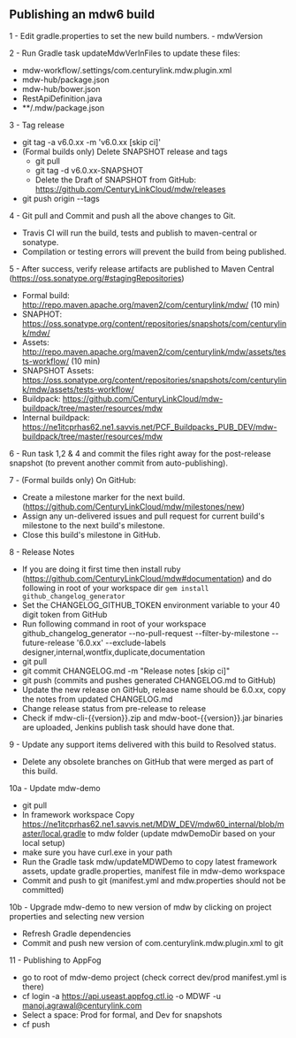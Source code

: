 ## Publishing an mdw6 build

1 - Edit gradle.properties to set the new build numbers.
    - mdwVersion
    
2 - Run Gradle task updateMdwVerInFiles to update these files: 
  - mdw-workflow/.settings/com.centurylink.mdw.plugin.xml
  - mdw-hub/package.json
  - mdw-hub/bower.json
  - RestApiDefinition.java
  - **/.mdw/package.json

3 - Tag release
  - git tag -a v6.0.xx -m 'v6.0.xx [skip ci]'
  - (Formal builds only) Delete SNAPSHOT release and tags
      - git pull
      - git tag -d v6.0.xx-SNAPSHOT 
      - Delete the Draft of SNAPSHOT from GitHub:
        https://github.com/CenturyLinkCloud/mdw/releases
  - git push origin --tags
        
4 - Git pull and Commit and push all the above changes to Git.
  - Travis CI will run the build, tests and publish to maven-central or sonatype.
  - Compilation or testing errors will prevent the build from being published.

5 - After success, verify release artifacts are published to Maven Central (https://oss.sonatype.org/#stagingRepositories)
  - Formal build:       http://repo.maven.apache.org/maven2/com/centurylink/mdw/ (10 min)
  - SNAPHOT:            https://oss.sonatype.org/content/repositories/snapshots/com/centurylink/mdw/ 
  - Assets:             http://repo.maven.apache.org/maven2/com/centurylink/mdw/assets/tests-workflow/  (10 min)
  - SNAPSHOT Assets:             https://oss.sonatype.org/content/repositories/snapshots/com/centurylink/mdw/assets/tests-workflow/
  - Buildpack:          https://github.com/CenturyLinkCloud/mdw-buildpack/tree/master/resources/mdw
  - Internal buildpack: https://ne1itcprhas62.ne1.savvis.net/PCF_Buildpacks_PUB_DEV/mdw-buildpack/tree/master/resources/mdw

6 - Run task 1,2 & 4 and commit the files right away for the post-release snapshot (to prevent another commit from auto-publishing).

7 - (Formal builds only) On GitHub:
  - Create a milestone marker for the next build. (https://github.com/CenturyLinkCloud/mdw/milestones/new)
  - Assign any un-delivered issues and pull request for current build's milestone to the next build's milestone.
  - Close this build's milestone in GitHub.
    
8 - Release Notes
  - If you are doing it first time then install ruby (https://github.com/CenturyLinkCloud/mdw#documentation) and do following in root of your workspace dir 
    `gem install github_changelog_generator`
  - Set the CHANGELOG_GITHUB_TOKEN environment variable to your 40 digit token from GitHub
  - Run following command in root of your workspace
  github_changelog_generator --no-pull-request  --filter-by-milestone --future-release '6.0.xx' --exclude-labels designer,internal,wontfix,duplicate,documentation
  - git pull
  - git commit CHANGELOG.md -m "Release notes [skip ci]" 
  - git push (commits and pushes generated CHANGELOG.md to GitHub)
  - Update the new release on GitHub, release name should be 6.0.xx, copy the notes from updated CHANGELOG.md
  - Change release status from pre-release to release
  - Check if mdw-cli-{{version}}.zip and mdw-boot-{{version}}.jar binaries are uploaded, Jenkins publish task should have done that.

9 - Update any support items delivered with this build to Resolved status.
  - Delete any obsolete branches on GitHub that were merged as part of this build.

10a - Update mdw-demo
  - git pull
  - In framework workspace Copy https://ne1itcprhas62.ne1.savvis.net/MDW_DEV/mdw60_internal/blob/master/local.gradle to mdw folder (update mdwDemoDir based on your local setup) 
  - make sure you have curl.exe in your path
  - Run the Gradle task mdw/updateMDWDemo to copy latest framework assets, update gradle.properties, manifest file in mdw-demo workspace
  - Commit and push to git (manifest.yml and mdw.properties should not be committed)
   
10b - Upgrade mdw-demo to new version of mdw by clicking on project properties and selecting new version
  -  Refresh Gradle dependencies
  -  Commit and push new version of com.centurylink.mdw.plugin.xml to git

11 - Publishing to AppFog  
   -  go to root of mdw-demo project (check correct dev/prod manifest.yml is there)
   -  cf login -a https://api.useast.appfog.ctl.io -o MDWF -u manoj.agrawal@centurylink.com
   -  Select a space: Prod for formal, and Dev for snapshots
   -  cf push
  
    